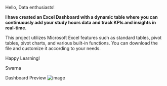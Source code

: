 Hello, Data enthusiasts!

**I have created an Excel Dashboard with a dynamic table where you can continuously add your study hours data and track KPIs and insights in real-time.**

This project utilizes Microsoft Excel features such as standard tables, pivot tables, pivot charts, and various built-in functions. You can download the file and customize it according to your needs.

Happy Learning!

Swarna

Dashboard Preview
![image](https://github.com/user-attachments/assets/bd423945-d528-4a8c-98f6-131332c6696b)
